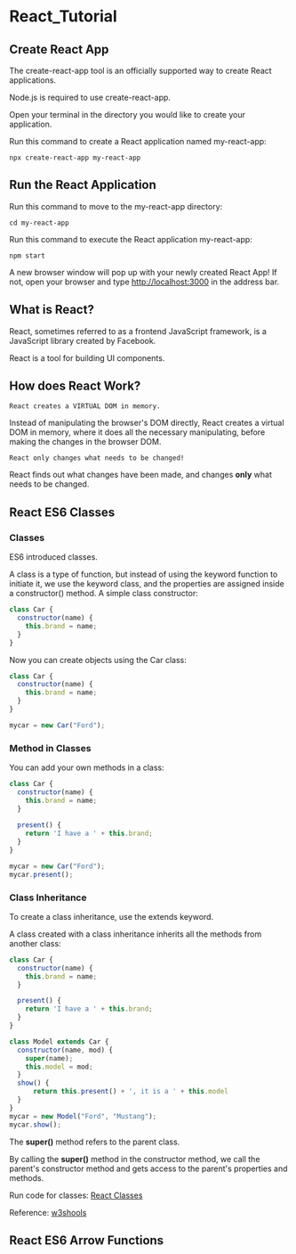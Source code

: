 # React_Tutorial
## Create React App
The create-react-app tool is an officially supported way to create React applications.

Node.js is required to use create-react-app.

Open your terminal in the directory you would like to create your application.

Run this command to create a React application named my-react-app:
```
npx create-react-app my-react-app
```

## Run the React Application
Run this command to move to the my-react-app directory:
```
cd my-react-app
```
Run this command to execute the React application my-react-app:
```
npm start
```
A new browser window will pop up with your newly created React App! If not, open your browser and type [http://localhost:3000](http://localhost:3000) in the address bar.

## What is React?
React, sometimes referred to as a frontend JavaScript framework, is a JavaScript library created by Facebook.

React is a tool for building UI components.

## How does React Work?
```
React creates a VIRTUAL DOM in memory.
```

Instead of manipulating the browser's DOM directly, React creates a virtual DOM in memory, where it does all the necessary manipulating, before making the changes in the browser DOM.

```
React only changes what needs to be changed!
```

React finds out what changes have been made, and changes **only** what needs to be changed.

## React ES6 Classes
### Classes
ES6 introduced classes.

A class is a type of function, but instead of using the keyword function to initiate it, we use the keyword class, and the properties are assigned inside a constructor() method.
A simple class constructor:

``` javascript
class Car {
  constructor(name) {
    this.brand = name;
  }
}
```

Now you can create objects using the Car class:

``` javascript
class Car {
  constructor(name) {
    this.brand = name;
  }
}

mycar = new Car("Ford");
```

### Method in Classes
You can add your own methods in a class:

``` javascript
class Car {
  constructor(name) {
    this.brand = name;
  }
  
  present() {
    return 'I have a ' + this.brand;
  }
}

mycar = new Car("Ford");
mycar.present();
```

### Class Inheritance
To create a class inheritance, use the extends keyword.

A class created with a class inheritance inherits all the methods from another class:

``` javascript
class Car {
  constructor(name) {
    this.brand = name;
  }

  present() {
    return 'I have a ' + this.brand;
  }
}

class Model extends Car {
  constructor(name, mod) {
    super(name);
    this.model = mod;
  }  
  show() {
      return this.present() + ', it is a ' + this.model
  }
}
mycar = new Model("Ford", "Mustang");
mycar.show();
```

The **super()** method refers to the parent class.

By calling the **super()** method in the constructor method, we call the parent's constructor method and gets access to the parent's properties and methods.

Run code for classes: [React Classes](https://abdussametkaci.github.io/React_Tutorial/my-react-app/src/classes.html)

Reference: [w3shools](https://www.w3schools.com/react/default.asp)

## React ES6 Arrow Functions
